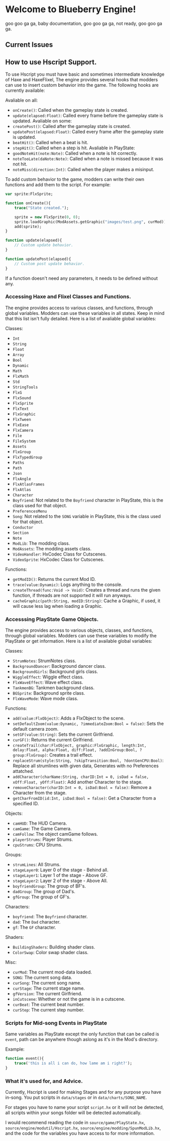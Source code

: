 # Welcome to Blueberry Engine!
goo goo ga ga, baby documentation, goo goo ga ga, not ready, goo goo ga ga.

## Current Issues


## How to use Hscript Support.
To use Hscript you must have basic and sometimes intermediate knowledge of Haxe and HaxeFlixel, The engine provides several hooks that modders can use to insert custom behavior into the game. The following hooks are currently available:

Avaliable on all:
- `onCreate()`: Called when the gameplay state is created.
- `update(elapsed:Float)`: Called every frame before the gameplay state is updated.
Avaliable on some:
- `createPost()`: Called after the gameplay state is created.
- `updatePost(elapsed:Float)`: Called every frame after the gameplay state is updated.
- `beatHit()`: Called when a beat is hit.
- `stepHit()`: Called when a step is hit.
Avaliable in PlayState:
- `goodNoteHit(note:Note)`: Called when a note is hit correctly.
- `noteTooLate(daNote:Note)`: Called when a note is missed because it was not hit.
- `noteMiss(direction:Int)`: Called when the player makes a misinput.

To add custom behavior to the game, modders can write their own functions and add them to the script. For example:
```haxe
var sprite:FlxSprite;

function onCreate(){
    trace("State created.");

    sprite = new FlxSprite(0, 0);
    sprite.loadGraphic(ModAssets.getGraphic("images/test.png", curMod)); // or you can do `ModAssets.getGraphic("images/test.png", null, "ModIDHere");` to get a graphic within another Mod.
    add(sprite);
}

function update(elapsed){
    // Custom update behavior.
}

function updatePost(elapsed){
    // Custom post update behavior.
}
```

If a function doesn't need any parameters, it needs to be defined without any.

### Accessing Haxe and Flixel Classes and Functions.
The engine provides access to various classes, and functions, through global variables. Modders can use these variables in all states. Keep in mind that this list isn't fully detailed. Here is a list of avaliable global variables:

Classes:
- `Int`
- `String`
- `Float`
- `Array`
- `Bool`
- `Dynamic`
- `Math`
- `FlxMath`
- `Std`
- `StringTools`
- `FlxG`
- `FlxSound`
- `FlxSprite`
- `FlxText`
- `FlxGraphic`
- `FlxTween`
- `FlxEase`
- `FlxCamera`
- `File`
- `FileSystem`
- `Assets`
- `FlxGroup`
- `FlxTypedGroup`
- `Paths`
- `Path`
- `Json`
- `FlxAngle`
- `FlxAtlasFrames`
- `FlxAtlas`
- `Character`
- `Boyfriend`: Not related to the `Boyfriend` character in PlayState, this is the class used for that object.
- `PreferencesMenu`
- `Song`: Not related to the `SONG` variable in PlayState, this is the class used for that object.
- `Conductor`
- `Section`
- `Note`
- `ModLib`: The modding class.
- `ModAssets`: The modding assets class.
- `VideoHandler`: HxCodec Class for Cutscenes.
- `VideoSprite`: HxCodec Class for Cutscenes.

Functions:
- `getModID()`: Returns the current Mod ID.
- `trace(value:Dynamic)`: Logs anything to the console.
- `createThread(func:Void -> Void)`: Creates a thread and runs the given function, if threads are not supported it will run anyways.
- `cacheGraphic(path:String, modID:String)`: Cache a Graphic, if used, it will cause less lag when loading a Graphic.

### Accesssing PlayState Game Objects.
The engine provides access to various objects, classes, and functions, through global variables. Modders can use these variables to modify the PlayState or get information. Here is a list of available global variables:

Classes:
- `StrumNotes`: StrumNotes class.
- `BackgroundDancer`: Background dancer class.
- `BackgroundGirls`: Background girls class.
- `WiggleEffect`: Wiggle effect class.
- `FlxWaveEffect`: Wave effect class.
- `TankmenBG`: Tankmen background class.
- `BGSprite`: Background sprite class.
- `FlxWaveMode`: Wave mode class.

Functions:
- `add(value:FlxObject)`: Adds a FlxObject to the scene.
- `setDefaultZoom(value:Dynamic, ?immediateZoom:Bool = false)`: Sets the default camera zoom.
- `setGF(value:String)`: Sets the current Girlfriend.
- `curGF()`: Returns the current Girlfriend.
- `createTrail(char:FlxObject, graphic:FlxGraphic, length:Int, delay:Float, alpha:Float, diff:Float, ?addInGroup:Bool, ?group:FlxGroup)`: Creates a trail effect.
- `replaceStrum(style:String, ?skipTransition:Bool, ?dontGenCPU:Bool)`: Replace all strumlines with given data, Generates with no Preferences attatched.
- `addCharacter(charName:String, charID:Int = 0, isDad = false, xOff:Float, yOff:Float)`: Add another Character to the stage.
- `removeCharacter(charID:Int = 0, isDad:Bool = false)`: Remove a Character from the stage.
- `getCharFromID(id:Int, isDad:Bool = false)`: Get a Character from a specified ID.

Objects:
- `camHUD`: The HUD Camera.
- `camGame`: The Game Camera.
- `camFollow`: The object camGame follows.
- `playerStrums`: Player Strums.
- `cpuStrums`: CPU Strums.

Groups:
- `strumLines`: All Strums.
- `stageLayer0`: Layer 0 of the stage - Behind all.
- `stageLayer1`: Layer 1 of the stage - Above GF.
- `stageLayer2`: Layer 2 of the stage - Above All.
- `boyfriendGroup`: The group of BF's.
- `dadGroup`: The group of Dad's.
- `gfGroup`: The group of GF's.

Characters:
- `boyfriend`: The `Boyfriend` character.
- `dad`: The `Dad` character.
- `gf`: The `GF` character.

Shaders:
- `BuildingShaders`: Building shader class.
- `ColorSwap`: Color swap shader class.

Misc:
- `curMod`: The current mod-data loaded.
- `SONG`: The current song data.
- `curSong`: The current song name.
- `curStage`: The current stage name.
- `gfVersion`: The current Girlfriend.
- `inCutscene`: Whether or not the game is in a cutscene.
- `curBeat`: The current beat number.
- `curStep`: The current step number.

### Scripts for Mid-song Events in PlayState
Same variables as PlayState except the only function that can be called is `event`, path can be anywhere though aslong as it's in the Mod's directory.

Example:
```haxe
function event(){
    trace('this is all i can do, how lame am i right?');
}
```

### What it's used for, and Advice.
Currently, Hscript is used for making Stages and for any purpose you have in-song. You put scripts in `data/stages` or in `data/charts/SONG_NAME`.

For stages you have to name your script `script.hx` or it will not be detected, all scripts within your songs folder will be detected automatically.

I would recommend reading the code in `source/game/PlayState.hx`, `source/engine/modutil/Hscript.hx`, `source/engine/modding/SpunModLib.hx`, and the code for the variables you have access to for more information.

